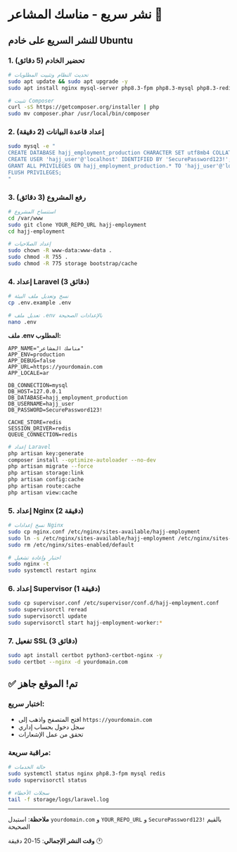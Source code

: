 # نشر سريع - مناسك المشاعر 🚀

## للنشر السريع على خادم Ubuntu

### 1. تحضير الخادم (5 دقائق)
```bash
# تحديث النظام وتثبيت المطلوبات
sudo apt update && sudo apt upgrade -y
sudo apt install nginx mysql-server php8.3-fpm php8.3-mysql php8.3-redis php8.3-mbstring php8.3-xml php8.3-zip php8.3-curl php8.3-gd redis-server supervisor git -y

# تثبيت Composer
curl -sS https://getcomposer.org/installer | php
sudo mv composer.phar /usr/local/bin/composer
```

### 2. إعداد قاعدة البيانات (2 دقيقة)
```bash
sudo mysql -e "
CREATE DATABASE hajj_employment_production CHARACTER SET utf8mb4 COLLATE utf8mb4_unicode_ci;
CREATE USER 'hajj_user'@'localhost' IDENTIFIED BY 'SecurePassword123!';
GRANT ALL PRIVILEGES ON hajj_employment_production.* TO 'hajj_user'@'localhost';
FLUSH PRIVILEGES;
"
```

### 3. رفع المشروع (3 دقائق)
```bash
# استنساخ المشروع
cd /var/www
sudo git clone YOUR_REPO_URL hajj-employment
cd hajj-employment

# إعداد الصلاحيات
sudo chown -R www-data:www-data .
sudo chmod -R 755 .
sudo chmod -R 775 storage bootstrap/cache
```

### 4. إعداد Laravel (3 دقائق)
```bash
# نسخ وتعديل ملف البيئة
cp .env.example .env

# تعديل ملف .env بالإعدادات الصحيحة
nano .env
```

**ملف .env المطلوب:**
```env
APP_NAME="مناسك المشاعر"
APP_ENV=production
APP_DEBUG=false
APP_URL=https://yourdomain.com
APP_LOCALE=ar

DB_CONNECTION=mysql
DB_HOST=127.0.0.1
DB_DATABASE=hajj_employment_production
DB_USERNAME=hajj_user
DB_PASSWORD=SecurePassword123!

CACHE_STORE=redis
SESSION_DRIVER=redis
QUEUE_CONNECTION=redis
```

```bash
# إعداد Laravel
php artisan key:generate
composer install --optimize-autoloader --no-dev
php artisan migrate --force
php artisan storage:link
php artisan config:cache
php artisan route:cache
php artisan view:cache
```

### 5. إعداد Nginx (2 دقيقة)
```bash
# نسخ إعدادات Nginx
sudo cp nginx.conf /etc/nginx/sites-available/hajj-employment
sudo ln -s /etc/nginx/sites-available/hajj-employment /etc/nginx/sites-enabled/
sudo rm /etc/nginx/sites-enabled/default

# اختبار وإعادة تشغيل
sudo nginx -t
sudo systemctl restart nginx
```

### 6. إعداد Supervisor (1 دقيقة)
```bash
sudo cp supervisor.conf /etc/supervisor/conf.d/hajj-employment.conf
sudo supervisorctl reread
sudo supervisorctl update
sudo supervisorctl start hajj-employment-worker:*
```

### 7. تفعيل SSL (3 دقائق)
```bash
sudo apt install certbot python3-certbot-nginx -y
sudo certbot --nginx -d yourdomain.com
```

## ✅ تم! الموقع جاهز

### اختبار سريع:
- افتح المتصفح واذهب إلى `https://yourdomain.com`
- سجل دخول بحساب إداري
- تحقق من عمل الإشعارات

### مراقبة سريعة:
```bash
# حالة الخدمات
sudo systemctl status nginx php8.3-fpm mysql redis
sudo supervisorctl status

# سجلات الأخطاء
tail -f storage/logs/laravel.log
```

---

**ملاحظة**: استبدل `yourdomain.com` و `YOUR_REPO_URL` و `SecurePassword123!` بالقيم الصحيحة

**وقت النشر الإجمالي**: 15-20 دقيقة 🕐 